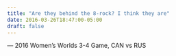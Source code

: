 ```yaml
---
title: "Are they behind the 8-rock? I think they are"
date: 2016-03-26T18:47:00-05:00
draft: false
---
```

— 2016 Women’s Worlds 3-4 Game, CAN vs RUS